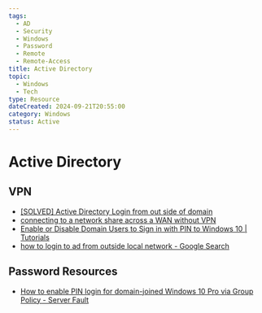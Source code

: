 ```yaml
---
tags:
  - AD
  - Security
  - Windows
  - Password
  - Remote
  - Remote-Access
title: Active Directory
topic:
  - Windows
  - Tech
type: Resource
dateCreated: 2024-09-21T20:55:00
category: Windows
status: Active
---
```

# Active Directory
## VPN
- [[SOLVED] Active Directory Login from out side of domain](https://community.spiceworks.com/topic/123980-active-directory-login-from-out-side-of-domain)
- [connecting to a network share across a WAN without VPN](https://community.spiceworks.com/topic/175404-connecting-to-a-network-share-across-a-wan-without-vpn)
- [Enable or Disable Domain Users to Sign in with PIN to Windows 10 | Tutorials](https://www.tenforums.com/tutorials/80520-enable-disable-domain-users-sign-pin-windows-10-a.html)
- [how to login to ad from outside local network - Google Search](https://www.google.com/search?q=how+to+login+to+ad+from+outside+local+network&rlz=1C1GCEU_enUS975US975&oq=how+to+login+to+ad+from+outside+local+network&gs_lcrp=EgZjaHJvbWUyBggAEEUYOdIBCTc4NDYzajBqN6gCALACAA&sourceid=chrome&ie=UTF-8)
## Password Resources
- [How to enable PIN login for domain-joined Windows 10 Pro via Group Policy - Server Fault](https://serverfault.com/questions/830772/how-to-enable-pin-login-for-domain-joined-windows-10-pro-via-group-policy)